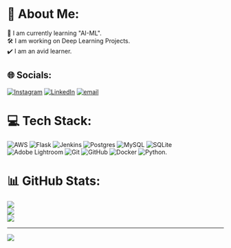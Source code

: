 # 💫 About Me:
🌱 I am currently learning "AI-ML".<br>🛠️ I am working on Deep Learning Projects.<br>✔️ I am an avid learner.


## 🌐 Socials:
[![Instagram](https://img.shields.io/badge/Instagram-%23E4405F.svg?logo=Instagram&logoColor=white)](https://instagram.com/vishaldp11) [![LinkedIn](https://img.shields.io/badge/LinkedIn-%230077B5.svg?logo=linkedin&logoColor=white)](https://linkedin.com/in/vp01) [![email](https://img.shields.io/badge/Email-D14836?logo=gmail&logoColor=white)](mailto:vshl765@gmail.com) 

# 💻 Tech Stack:
![AWS](https://img.shields.io/badge/AWS-%23FF9900.svg?style=for-the-badge&logo=amazon-aws&logoColor=white) ![Flask](https://img.shields.io/badge/flask-%23000.svg?style=for-the-badge&logo=flask&logoColor=white) ![Jenkins](https://img.shields.io/badge/jenkins-%232C5263.svg?style=for-the-badge&logo=jenkins&logoColor=white) ![Postgres](https://img.shields.io/badge/postgres-%23316192.svg?style=for-the-badge&logo=postgresql&logoColor=white) ![MySQL](https://img.shields.io/badge/mysql-4479A1.svg?style=for-the-badge&logo=mysql&logoColor=white) ![SQLite](https://img.shields.io/badge/sqlite-%2307405e.svg?style=for-the-badge&logo=sqlite&logoColor=white) ![Adobe Lightroom](https://img.shields.io/badge/Adobe%20Lightroom-31A8FF.svg?style=for-the-badge&logo=Adobe%20Lightroom&logoColor=white) ![Git](https://img.shields.io/badge/git-%23F05033.svg?style=for-the-badge&logo=git&logoColor=white) ![GitHub](https://img.shields.io/badge/github-%23121011.svg?style=for-the-badge&logo=github&logoColor=white) ![Docker](https://img.shields.io/badge/docker-%230db7ed.svg?style=for-the-badge&logo=docker&logoColor=white) ![Python](https://img.shields.io/badge/python-3670A0?style=for-the-badge&logo=python&logoColor=ffdd54).
# 📊 GitHub Stats:
![](https://github-readme-stats.vercel.app/api?username=victorpapa01&theme=shadow_green&hide_border=false&include_all_commits=true&count_private=false)<br/>
![](https://github-readme-streak-stats.herokuapp.com/?user=victorpapa01&theme=shadow_green&hide_border=false)<br/>
![](https://github-readme-stats.vercel.app/api/top-langs/?username=victorpapa01&theme=shadow_green&hide_border=false&include_all_commits=true&count_private=false&layout=compact)

---
[![](https://visitcount.itsvg.in/api?id=victorpapa01&icon=0&color=0)](https://visitcount.itsvg.in)

<!-- Proudly created with GPRM ( https://gprm.itsvg.in ) -->
